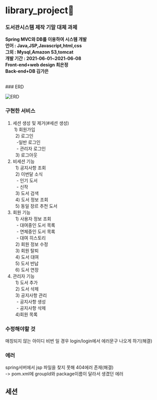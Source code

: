 # library_project📖
### 도서관시스템 제작 기말 대체 과제

<b>Spring MVC와 DB를 이용하여 시스템 개발 </b><br>
<b>언어 : Java,JSP,Javascript,html,css </b><br>
<b>그외 : Mysql,Amazon S3,tomcat </b><br>
<b>개발 기간 : 2021-06-01~2021-06-08</b><br>
<b>Front-end+web design 최은정</b><br>
<b>Back-end+DB 김가은</b>



<br>
### ERD

![ERD](https://user-images.githubusercontent.com/31676033/121297398-38e25380-c92d-11eb-987e-75566a29408f.png)




### 구현한 서비스
1. 세션 생성 및 제거(#세션 생성)<br>
&nbsp;1) 회원가입<br>
&nbsp; 2) 로그인<br>
&nbsp;&nbsp;   -일반 로그인<br>
&nbsp;&nbsp;   - 관리자 로그인<br>
&nbsp; 3) 로그아웃<br>
2. 비세션 기능<br>
&nbsp; 1) 공지사항 조회<br>
&nbsp; 2) 이번달 소식<br>
&nbsp;&nbsp;   - 인기 도서<br>
&nbsp;&nbsp;   - 신작<br>
&nbsp; 3) 도서 검색<br>
&nbsp; 4) 도서 정보 조회<br>
&nbsp; 5) 동일 장르 추천 도서<br>
3. 회원 기능<br>
&nbsp; 1) 사용자 정보 조회<br>
&nbsp;&nbsp;   - 대여중인 도서 목록<br>
&nbsp;&nbsp;   - 연체중인 도서 목록<br>
&nbsp;&nbsp;   - 대여 히스토리<br>
&nbsp; 2) 회원 정보 수정<br>
&nbsp; 3) 회원 탈퇴<br>
&nbsp; 4) 도서 대여<br>
&nbsp; 5) 도서 반납<br>
&nbsp; 6) 도서 연장<br>
4. 관리자 기능<br>
&nbsp; 1) 도서 추가<br>
&nbsp; 2) 도서 삭제<br>
&nbsp; 3) 공지사항 관리<br>
&nbsp;&nbsp;   - 공지사항 생성<br>
&nbsp;&nbsp;   - 공지사항 삭제<br>
&nbsp; 4)회원 목록<br>

### 수정해야할 것  
매칭되지 않는 아이디 비번 일 경우 login/login에서 에러문구 나오게 하기(해결)


### 에러

spring서버에서 jsp 파일을 찾지 못해 404에러 존재(해결)<br>
-> pom.xml에 groupId와 package이름이 달라서 생겼던 에러

## 세션 
